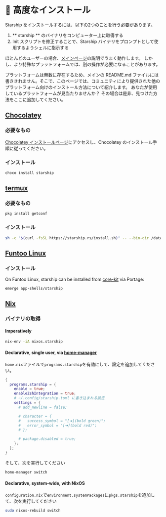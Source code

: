 # 🚀 高度なインストール

Starship をインストールするには、以下の2つのことを行う必要があります。

1. ** starship ** のバイナリをコンピューター上に取得する
1. Init スクリプトを修正することで、Starship バイナリをプロンプトとして使用するようシェルに指示する

ほとんどのユーザーの場合、[メインページ](/guide/#🚀-installation)の説明でうまく動作します。 しかし、より特殊なプラットフォームでは、別の操作が必要になることがあります。

プラットフォームは無数に存在するため、メインの README.md ファイルには書ききれません。そこで、このページでは、コミュニティにより提供された他のプラットフォーム向けのインストール方法について紹介します。 あなたが使用しているプラットフォームが見当たりませんか？ その場合は是非、見つけた方法をここに追加してください。

## [Chocolatey](https://chocolatey.org)

### 必要なもの

[Chocolatey インストールページ](https://chocolatey.org/install)にアクセスし、Chocolatey のインストール手順に従ってください。

### インストール

```powershell
choco install starship
```

## [termux](https://termux.com)

### 必要なもの

```sh
pkg install getconf
```

### インストール

```sh
sh -c "$(curl -fsSL https://starship.rs/install.sh)" -- --bin-dir /data/data/com.termux/files/usr/bin
```

## [Funtoo Linux](https://www.funtoo.org/Welcome)

### インストール

On Funtoo Linux, starship can be installed from [core-kit](https://github.com/funtoo/core-kit/tree/1.4-release/app-shells/starship) via Portage:

```sh
emerge app-shells/starship
```

## [Nix](https://nixos.wiki/wiki/Nix)

### バイナリの取得

#### Imperatively

```sh
nix-env -iA nixos.starship
```

#### Declarative, single user, via [home-manager](https://github.com/nix-community/home-manager)

`home.nix`ファイルで`programs.starship`を有効にして、設定を追加してください。

```nix
{
  programs.starship = {
    enable = true;
    enableZshIntegration = true;
    # ~/.config/starship.toml に書き込まれる設定
    settings = {
      # add_newline = false;

      # character = {
      #   success_symbol = "[➜](bold green)";
      #   error_symbol = "[➜](bold red)";
      # };

      # package.disabled = true;
    };
  };
}
```

そして、次を実行してください

```sh
home-manager switch
```

#### Declarative, system-wide, with NixOS

`configuration.nix`で`environment.systemPackages`に`pkgs.starship`を追加して、次を実行してください

```sh
sudo nixos-rebuild switch
```
